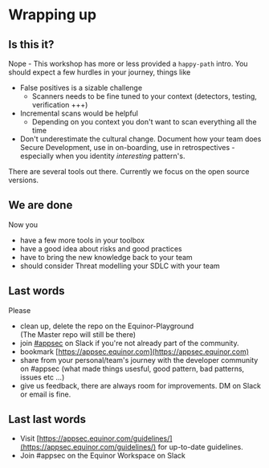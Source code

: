 # Wrapping up

## Is this it?

Nope - This workshop has more or less provided a `happy-path` intro. You should expect a few hurdles in your journey, things like

- False positives is a sizable challenge
    - Scanners needs to be fine tuned to your context (detectors, testing, verification +++)
- Incremental scans would be helpful
    - Depending on you context you don't want to scan everything all the time
- Don't underestimate the cultural change. Document how your team does Secure Development, use in on-boarding, use in retrospectives - especially when you identity *interesting* pattern's.

There are several tools out there. Currently we focus on the open source versions. 

## We are done

Now you

- have a few more tools in your toolbox
- have a good idea about risks and good practices
- have to bring the new knowledge back to your team
- should consider Threat modelling your SDLC with your team

## Last words

Please

- clean up, delete the repo on the Equinor-Playground
</br>(The Master repo will still be there)
- join [#appsec](https://equinor.slack.com/archives/CMM6FSW5V) on Slack if you're not already part of the community.
- bookmark [https://appsec.equinor.com](https://appsec.equinor.com)
- share from your personal/team's journey with the developer community on #appsec (what made things usesful, good pattern, bad patterns, issues etc ...)
- give us feedback, there are always room for improvements. DM on Slack or email is fine.

## Last last words

- Visit [https://appsec.equinor.com/guidelines/](https://appsec.equinor.com/guidelines/) for up-to-date guidelines.
- Join #appsec on the Equinor Workspace on Slack


